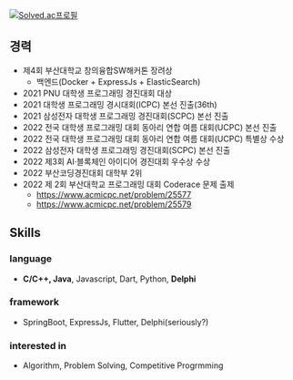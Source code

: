 [![Solved.ac프로필](http://mazassumnida.wtf/api/generate_badge?boj=whquddn55)](https://solved.ac/whquddn55)

## 경력
* 제4회 부산대학교 창의융합SW해커톤 장려상
  - 백엔드(Docker + ExpressJs + ElasticSearch)
* 2021 PNU 대학생 프로그래밍 경진대회 대상
* 2021 대학생 프로그래밍 경시대회(ICPC) 본선 진출(36th)
* 2021 삼성전자 대학생 프로그래밍 경진대회(SCPC) 본선 진출
* 2022 전국 대학생 프로그래밍 대회 동아리 연합 여름 대회(UCPC) 본선 진출
* 2022 전국 대학생 프로그래밍 대회 동아리 연합 여름 대회(UCPC) 특별상 수상
* 2022 삼성전자 대학생 프로그래밍 경진대회(SCPC) 본선 진출
* 2022 제3회 AI·블록체인 아이디어 경진대회 우수상 수상
* 2022 부산코딩경진대회 대학부 2위
* 2022 제 2회 부산대학교 프로그래밍 대회 Coderace 문제 출제
  - https://www.acmicpc.net/problem/25577
  - https://www.acmicpc.net/problem/25579

##  Skills
### language
* **C/C++, Java**, Javascript, Dart, Python, **Delphi**
### framework
* SpringBoot, ExpressJs, Flutter, Delphi(seriously?)
### interested in
* Algorithm, Problem Solving, Competitive Progrmming
